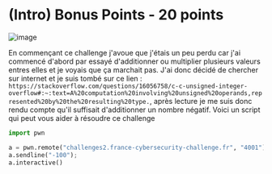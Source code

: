 # (Intro) Bonus Points - 20 points

![image](https://siraak.please-fuck.me/V6RIKB.png)

En commençant ce challenge j'avoue que j'étais un peu perdu car j'ai commencé d'abord par essayé d'additionner ou multiplier plusieurs valeurs entres elles et je voyais que ça marchait pas. J'ai donc décidé de chercher sur internet et je suis tombé sur ce lien : `https://stackoverflow.com/questions/16056758/c-c-unsigned-integer-overflow#:~:text=A%20computation%20involving%20unsigned%20operands,represented%20by%20the%20resulting%20type.`, après lecture je me suis donc rendu compte qu'il suffisait d'additionner un nombre négatif.
Voici un script qui peut vous aider à résoudre ce challenge 

```py
import pwn

a = pwn.remote("challenges2.france-cybersecurity-challenge.fr", "4001")
a.sendline("-100");
a.interactive()
```
